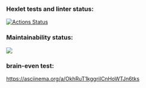 ### Hexlet tests and linter status:
[![Actions Status](https://github.com/AlexMaster001/frontend-project-44/workflows/hexlet-check/badge.svg)](https://github.com/AlexMaster001/frontend-project-44/actions)
### Maintainability status:
<a href="https://codeclimate.com/github/AlexMaster001/frontend-project-44/maintainability"><img src="https://api.codeclimate.com/v1/badges/e845f97be52e42f4aa2f/maintainability" /></a>
### brain-even test:
https://asciinema.org/a/OkhRuT1kggriICnHoWTJn6tks

